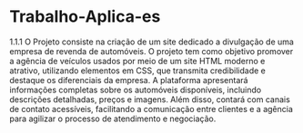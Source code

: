 # Trabalho-Aplica-es
1.1.1	O Projeto consiste na criação de um site dedicado a divulgação de uma empresa de revenda de automóveis. O projeto tem como objetivo promover a agência de veículos usados por meio de um site HTML moderno e atrativo, utilizando elementos em CSS, que transmita credibilidade e destaque os diferenciais da empresa. A plataforma apresentará informações completas sobre os automóveis disponíveis, incluindo descrições detalhadas, preços e imagens. Além disso, contará com canais de contato acessíveis, facilitando a comunicação entre clientes e a agência para agilizar o processo de atendimento e negociação.
